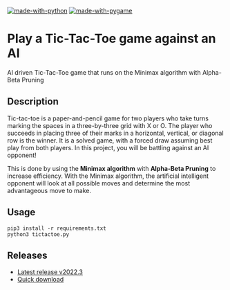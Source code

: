 [![made-with-python](https://img.shields.io/badge/Created%20with-Python-blue)](https://www.python.org/)
[![made-with-pygame](https://img.shields.io/badge/Created%20with-Pygame-blue)](https://www.pygame.org/)

# Play a Tic-Tac-Toe game against an AI
AI driven Tic-Tac-Toe game that runs on the Minimax algorithm with Alpha-Beta Pruning


## Description

Tic-tac-toe is a paper-and-pencil game for two players who take turns marking the spaces in a three-by-three grid with X or O. The player who succeeds in placing three of their marks in a horizontal, vertical, or diagonal row is the winner. It is a solved game, with a forced draw assuming best play from both players. In this project, you will be battling against an AI opponent!

This is done by using the **Minimax algorithm** with **Alpha-Beta Pruning** to increase efficiency. With the Minimax algorithm, the artificial intelligent opponent will look at all possible moves and determine the most advantageous move to make.


## Usage

```
pip3 install -r requirements.txt
python3 tictactoe.py
```

## Releases

- [Latest release v2022.3](https://github.com/Tsu-HaoLiu/AI-tictactoe/releases/tag/v2022.3)
- [Quick download](https://github.com/Tsu-HaoLiu/AI-tictactoe/releases/download/v2022.3/tictactoe.exe)

